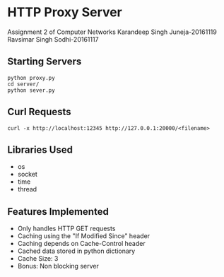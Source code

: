 
HTTP Proxy Server
==============================
Assignment 2 of Computer Networks
Karandeep Singh Juneja-20161119
Ravsimar Singh Sodhi-20161117

Starting Servers
--------------------------
```
python proxy.py
cd server/
python sever.py
```

Curl Requests
--------------------------
```
curl -x http://localhost:12345 http://127.0.0.1:20000/<filename>
```

Libraries Used
--------------------------
- os
- socket
- time
- thread

Features Implemented
--------------------------
- Only handles HTTP GET requests
- Caching using the "If Modified Since" header
- Caching depends on Cache-Control header
- Cached data stored in python dictionary
- Cache Size: 3
- Bonus: Non blocking server
